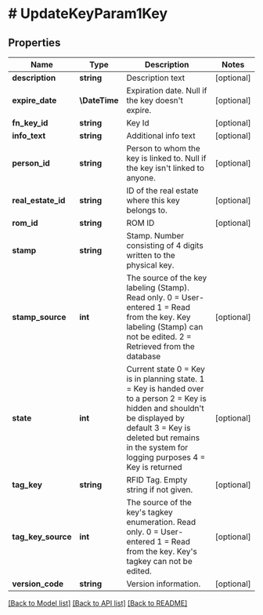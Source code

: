 # # UpdateKeyParam1Key

## Properties

Name | Type | Description | Notes
------------ | ------------- | ------------- | -------------
**description** | **string** | Description text | [optional]
**expire_date** | **\DateTime** | Expiration date. Null if the key doesn&#39;t expire. | [optional]
**fn_key_id** | **string** | Key Id | [optional]
**info_text** | **string** | Additional info text | [optional]
**person_id** | **string** | Person to whom the key is linked to. Null if the key isn&#39;t linked to anyone. | [optional]
**real_estate_id** | **string** | ID of the real estate where this key belongs to. | [optional]
**rom_id** | **string** | ROM ID | [optional]
**stamp** | **string** | Stamp. Number consisting of 4 digits written to the physical key. |
**stamp_source** | **int** | The source of the key labeling (Stamp). Read only.    0 &#x3D; User-entered    1 &#x3D; Read from the key. Key labeling (Stamp) can not be edited.    2 &#x3D; Retrieved from the database | [optional]
**state** | **int** | Current state    0 &#x3D; Key is in planning state.    1 &#x3D; Key is handed over to a person    2 &#x3D; Key is hidden and shouldn&#39;t be displayed by default    3 &#x3D; Key is deleted but remains in the system for logging purposes    4 &#x3D; Key is returned | [optional]
**tag_key** | **string** | RFID Tag. Empty string if not given. | [optional]
**tag_key_source** | **int** | The source of the key&#39;s tagkey enumeration. Read only.      0 &#x3D; User-entered    1 &#x3D; Read from the key. Key&#39;s tagkey can not be edited. | [optional]
**version_code** | **string** | Version information. | [optional]

[[Back to Model list]](../../README.md#models) [[Back to API list]](../../README.md#endpoints) [[Back to README]](../../README.md)
